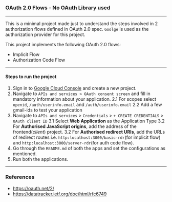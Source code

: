 ### OAuth 2.0 Flows - No OAuth Library used

---

This is a minimal project made just to understand the steps involved in 2 authorization flows defined in OAuth 2.0 spec. `Goolge` is used as the authorization provider for this project.

This project implements the following OAuth 2.0 flows:
- Implicit Flow
- Authorization Code Flow

---

#### Steps to run the project
1. Sign in to [Google Cloud Console](https://console.cloud.google.com) and create a new project.
2. Navigate to `APIs and services > OAuth consent screen` and fill in mandatory information about your application.
  2.1 For scopes select `openid`, `/auth/userinfo.email` and `/auth/userinfo.email`
  2.2 Add a few gmail-ids to test your application
3. Navigate to `APIs and services` > `Credentials` > `+ CREATE CREDENTIALS` > `OAuth client ID`
  3.1 Select **Web Application** as the Application Type
  3.2 For **Authorised JavaScript origins**, add the address of the frontend(*client*) project.
  3.2 For **Authorised redirect URIs**, add the URLs of redirect routes i.e. `http:localhost:3000/basic-rdr`(for implicit flow) and `http:localhost:3000/server-rdr`(for auth code flow).
4. Go through the `README.md` of both the apps and set the configurations as mentioned.
5. Run both the applications.

---

### References
- https://oauth.net/2/
- https://datatracker.ietf.org/doc/html/rfc6749
